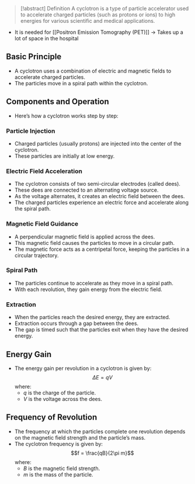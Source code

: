 > [!abstract] Definition
>  A cyclotron is a type of particle accelerator used to accelerate charged particles (such as protons or ions) to high energies for various scientific and medical applications.

- It is needed for [[Positron Emission Tomography (PET)]] -> Takes up a lot of space in the hospital
## Basic Principle
- A cyclotron uses a combination of electric and magnetic fields to accelerate charged particles.
- The particles move in a spiral path within the cyclotron.
## Components and Operation
- Here’s how a cyclotron works step by step: 
### Particle Injection
- Charged particles (usually protons) are injected into the center of the cyclotron.
- These particles are initially at low energy.
### Electric Field Acceleration
- The cyclotron consists of two semi-circular electrodes (called dees).
- These dees are connected to an alternating voltage source.
- As the voltage alternates, it creates an electric field between the dees.
- The charged particles experience an electric force and accelerate along the spiral path.
### Magnetic Field Guidance
- A perpendicular magnetic field is applied across the dees.
- This magnetic field causes the particles to move in a circular path.
- The magnetic force acts as a centripetal force, keeping the particles in a circular trajectory.
### Spiral Path
- The particles continue to accelerate as they move in a spiral path.
- With each revolution, they gain energy from the electric field.
### Extraction
- When the particles reach the desired energy, they are extracted.
- Extraction occurs through a gap between the dees.
- The gap is timed such that the particles exit when they have the desired energy.
## Energy Gain
- The energy gain per revolution in a cyclotron is given by: $$\Delta E = qV$$ where:
	- $q$ is the charge of the particle.
	- $V$ is the voltage across the dees.
## Frequency of Revolution
- The frequency at which the particles complete one revolution depends on the magnetic field strength and the particle’s mass.
- The cyclotron frequency is given by: $$f = \frac{qB}{2\pi m}$$ where:
	- $B$ is the magnetic field strength.
	- $m$ is the mass of the particle.